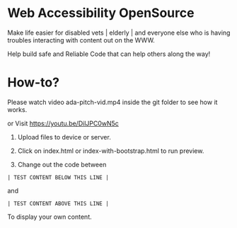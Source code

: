 # Web Accessibility OpenSource

Make life easier for disabled vets | elderly | and everyone else who is having troubles interacting with content out on the WWW.

Help build safe and Reliable Code that can help others along the way!

# How-to?

Please watch video ada-pitch-vid.mp4 inside the git folder to see how it works.

or Visit https://youtu.be/DilJPC0wN5c

1. Upload files to device or server.

2. Click on index.html or index-with-bootstrap.html to run preview.

3. Change out the code between 

```| TEST CONTENT BELOW THIS LINE |```

and 

```| TEST CONTENT ABOVE THIS LINE | ```

To display your own content.